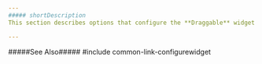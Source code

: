 ```yaml
---
##### shortDescription
This section describes options that configure the **Draggable** widget's contents, behavior, and appearance.

---
```

#####See Also#####
#include common-link-configurewidget
